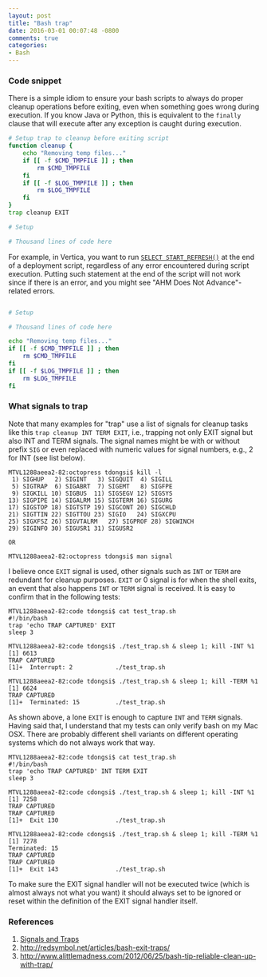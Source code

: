 ```yaml
---
layout: post
title: "Bash trap"
date: 2016-03-01 00:07:48 -0800
comments: true
categories: 
- Bash
---
```


### Code snippet

There is a simple idiom to ensure your bash scripts to always do proper cleanup operations before exiting, even when something goes wrong during execution.
If you know Java or Python, this is equivalent to the `finally` clause that will execute after any exception is caught during execution. 

``` bash DO THIS
# Setup trap to cleanup before exiting script
function cleanup {
    echo "Removing temp files..."
    if [[ -f $CMD_TMPFILE ]] ; then
        rm $CMD_TMPFILE
    fi
    if [[ -f $LOG_TMPFILE ]] ; then
        rm $LOG_TMPFILE
    fi
}
trap cleanup EXIT

# Setup

# Thousand lines of code here
```

For example, in Vertica, you want to run [`SELECT START_REFRESH()`](https://my.vertica.com/docs/7.1.x/HTML/Content/Authoring/SQLReferenceManual/Functions/VerticaFunctions/START_REFRESH.htm) at the end of a deployment script, regardless of any error encountered during script execution.
Putting such statement at the end of the script will not work since if there is an error, and you might see "AHM Does Not Advance"-related errors.

``` bash DON'T DO THIS

# Setup

# Thousand lines of code here

echo "Removing temp files..."
if [[ -f $CMD_TMPFILE ]] ; then
    rm $CMD_TMPFILE
fi
if [[ -f $LOG_TMPFILE ]] ; then
    rm $LOG_TMPFILE
fi
```


### What signals to trap

Note that many examples for "trap" use a list of signals for cleanup tasks like this `trap cleanup INT TERM EXIT`, i.e., trapping not only EXIT signal but also INT and TERM signals. 
The signal names might be with or without prefix `SIG` or even replaced with numeric values for signal numbers, e.g., 2 for INT (see list below).

``` plain List of signals
MTVL1288aeea2-82:octopress tdongsi$ kill -l
 1) SIGHUP	 2) SIGINT	 3) SIGQUIT	 4) SIGILL
 5) SIGTRAP	 6) SIGABRT	 7) SIGEMT	 8) SIGFPE
 9) SIGKILL	10) SIGBUS	11) SIGSEGV	12) SIGSYS
13) SIGPIPE	14) SIGALRM	15) SIGTERM	16) SIGURG
17) SIGSTOP	18) SIGTSTP	19) SIGCONT	20) SIGCHLD
21) SIGTTIN	22) SIGTTOU	23) SIGIO	24) SIGXCPU
25) SIGXFSZ	26) SIGVTALRM	27) SIGPROF	28) SIGWINCH
29) SIGINFO	30) SIGUSR1	31) SIGUSR2

OR 

MTVL1288aeea2-82:octopress tdongsi$ man signal
```

I believe once `EXIT` signal is used, other signals such as `INT` or `TERM` are redundant for cleanup purposes.
`EXIT` or 0 signal is for when the shell exits, an event that also happens `INT` or `TERM` signal is received.
It is easy to confirm that in the following tests:

``` plain Trap tests in Mac OSX
MTVL1288aeea2-82:code tdongsi$ cat test_trap.sh
#!/bin/bash
trap 'echo TRAP CAPTURED' EXIT
sleep 3

MTVL1288aeea2-82:code tdongsi$ ./test_trap.sh & sleep 1; kill -INT %1
[1] 6613
TRAP CAPTURED
[1]+  Interrupt: 2            ./test_trap.sh

MTVL1288aeea2-82:code tdongsi$ ./test_trap.sh & sleep 1; kill -TERM %1
[1] 6624
TRAP CAPTURED
[1]+  Terminated: 15          ./test_trap.sh
```

As shown above, a lone `EXIT` is enough to capture `INT` and `TERM` signals. 
Having said that, I understand that my tests can only verify bash on my Mac OSX.
There are probably different shell variants on different operating systems which do not always work that way.

``` plain Problem of trapping multiple signals
MTVL1288aeea2-82:code tdongsi$ cat test_trap.sh
#!/bin/bash
trap 'echo TRAP CAPTURED' INT TERM EXIT
sleep 3

MTVL1288aeea2-82:code cdongsi$ ./test_trap.sh & sleep 1; kill -INT %1
[1] 7258
TRAP CAPTURED
TRAP CAPTURED
[1]+  Exit 130                ./test_trap.sh

MTVL1288aeea2-82:code cdongsi$ ./test_trap.sh & sleep 1; kill -TERM %1
[1] 7278
Terminated: 15
TRAP CAPTURED
TRAP CAPTURED
[1]+  Exit 143                ./test_trap.sh
```

To make sure the EXIT signal handler will not be executed twice (which is almost always not what you want) it should always set to be ignored or reset within the definition of the EXIT signal handler itself.

### References

1. [Signals and Traps](http://tldp.org/LDP/Bash-Beginners-Guide/html/chap_12.html)
1. http://redsymbol.net/articles/bash-exit-traps/
1. http://www.alittlemadness.com/2012/06/25/bash-tip-reliable-clean-up-with-trap/


